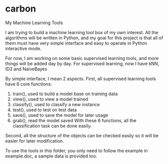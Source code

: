 # carbon
My Machine Learning Tools

I am trying to build a machine learning tool box of my own interest. All the algorithms will be written in Python, and my goal for this project is that all of them must have very simple interface and easy to operate in Python interactive mode.

For now, I am working on some basic supervised learning tools, and more things will be added day by day.
For supervised learning, now I have kNN, ID3 and NaiveBayes

By simple interface, I mean 2 aspects.
First, all supervised learning tools have 6 core functions: 
1. train(), used to build a model base on training data
2. view(), used to view a model trained
3. classify(), used to classify a new instance
4. test(), used to test on test data
5. save(), used to save the model for later usage
6. grab(), read the model saved
With these 6 functions, all the classification task can be done easily.

Second, all the structure of the objects can be checked easily so it will be easier for later modification.

To use the tools in this folder, you only need to follow the example in example.doc, a sample data is provided too.

